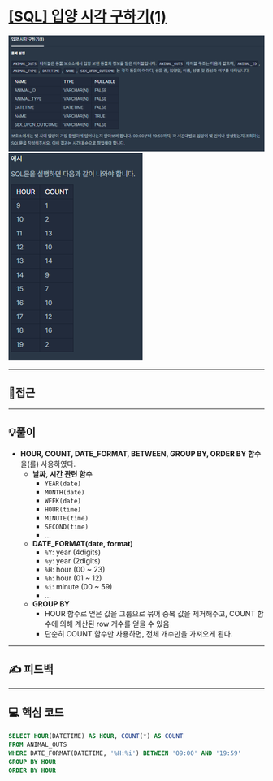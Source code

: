 # [[SQL] 입양 시각 구하기(1)](https://programmers.co.kr/learn/courses/30/lessons/59412)

![](imgs/1.PNG)
![](imgs/2.PNG)
___
## 🤔접근
___
## 💡풀이
- <B>HOUR, COUNT, DATE_FORMAT, BETWEEN, GROUP BY, ORDER BY 함수</B>을(를) 사용하였다.
	- <b>날짜, 시간 관련 함수</b>
		- `YEAR(date)`
		- `MONTH(date)`
		- `WEEK(date)`
		- `HOUR(time)`
		- `MINUTE(time)`
		- `SECOND(time)`
		- ...
	- <b>DATE_FORMAT(date, format)</b>
		- `%Y`: year (4digits)
		- `%y`: year (2digits)
		- `%H`: hour (00 ~ 23)
		- `%h`: hour (01 ~ 12)
		- `%i`: minute (00 ~ 59)
		- ...
	- <b>GROUP BY</b>
		- HOUR 함수로 얻은 값을 그룹으로 묶어 중복 값을 제거해주고, COUNT 함수에 의해 계산된 row 개수를 얻을 수 있음
		- 단순히 COUNT 함수만 사용하면, 전체 개수만을 가져오게 된다.
___
## ✍ 피드백
___
## 💻 핵심 코드
```sql
SELECT HOUR(DATETIME) AS HOUR, COUNT(*) AS COUNT 
FROM ANIMAL_OUTS 
WHERE DATE_FORMAT(DATETIME, '%H:%i') BETWEEN '09:00' AND '19:59' 
GROUP BY HOUR 
ORDER BY HOUR
```